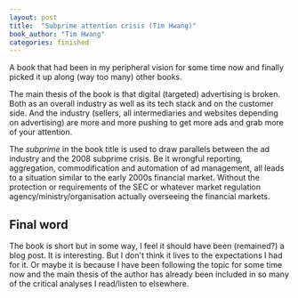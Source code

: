 ```yaml
---
layout: post
title:  "Subprime attention crisis (Tim Hwang)"
book_author: "Tim Hwang"
categories: finished
---
```


A book that had been in my peripheral vision for some time now and finally picked it up along (way too many) other books.

The main thesis of the book is that digital (targeted) advertising is broken. Both as an overall industry as well as its tech stack and on the customer side. And the industry (sellers, all intermediaries and websites depending on advertising) are more and more pushing to get more ads and grab more of your attention.

The *subprime* in the book title is used to draw parallels between the ad industry and the 2008 subprime crisis. Be it wrongful reporting, aggregation, commodification and automation of ad management, all leads to a situation similar to the early 2000s financial market. Without the protection or requirements of the SEC or whatever market regulation agency/ministry/organisation actually overseeing the financial markets.

## Final word

The book is short but in some way, I feel it should have been (remained?) a blog post. It is interesting. But I don't think it lives to the expectations I had for it. Or maybe it is because I have been following the topic for some time now and the main thesis of the author has already been included in so many of the critical analyses I read/listen to elsewhere.